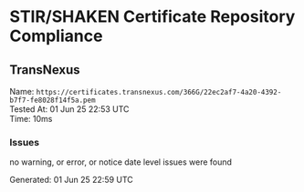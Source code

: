 # STIR/SHAKEN Certificate Repository Compliance

## TransNexus

Name: `https://certificates.transnexus.com/366G/22ec2af7-4a20-4392-b7f7-fe8028f14f5a.pem`\
Tested At: 01 Jun 25 22:53 UTC\
Time: 10ms

### Issues

no warning, or error, or notice date level issues were found

Generated: 01 Jun 25 22:59 UTC